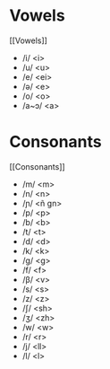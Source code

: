 # Vowels
[[Vowels]]

* /i/ \<i>
* /u/ \<u>
* /e/ \<ei>
* /ə/ \<e>
* /o/ \<o>
* /a~ɔ/ \<a>

# Consonants
[[Consonants]]
* /m/ \<m> 
* /n/ \<n>
* /ɲ/ \<ñ gn>
* /p/ \<p>
* /b/ \<b>
* /t/ \<t>
* /d/ \<d>
* /k/ \<k>
* /g/ \<g>
* /f/ \<f>
* /β/ \<v>
* /s/ \<s>
* /z/ \<z>
* /ʃ/ \<sh>
* /ʒ/ \<zh>
* /w/ \<w>
* /r/ \<r>
* /j/ \<ll>
* /l/ \<l>
